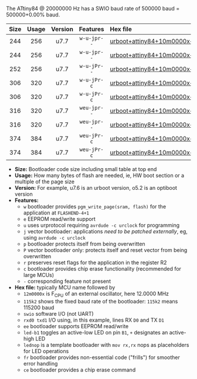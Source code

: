 The ATtiny84 @ 20000000 Hz has a SWIO baud rate of 500000 baud = 500000+0.00% baud.

|Size|Usage|Version|Features|Hex file|
|:-:|:-:|:-:|:-:|:--|
|244|256|u7.7|`w-u-jpr--`|[urboot+attiny84+10m0000x++250k0_swio_rxa3_txa2_led+a4.hex](https://raw.githubusercontent.com/stefanrueger/urboot.hex/main/mcus/attiny84/external_oscillator/fcpu+10m0000_Hz/br++250k0_bps/urboot+attiny84+10m0000x++250k0_swio_rxa3_txa2_led+a4.hex)|
|244|256|u7.7|`w-u-jpr--`|[urboot+attiny84+10m0000x++250k0_swio_rxa3_txa2_lednop.hex](https://raw.githubusercontent.com/stefanrueger/urboot.hex/main/mcus/attiny84/external_oscillator/fcpu+10m0000_Hz/br++250k0_bps/urboot+attiny84+10m0000x++250k0_swio_rxa3_txa2_lednop.hex)|
|252|256|u7.7|`w-u-jPr--`|[urboot+attiny84+10m0000x++250k0_swio_rxa3_txa2.hex](https://raw.githubusercontent.com/stefanrueger/urboot.hex/main/mcus/attiny84/external_oscillator/fcpu+10m0000_Hz/br++250k0_bps/urboot+attiny84+10m0000x++250k0_swio_rxa3_txa2.hex)|
|306|320|u7.7|`w-u-jPr-c`|[urboot+attiny84+10m0000x++250k0_swio_rxa3_txa2_led+a4_fr_ce.hex](https://raw.githubusercontent.com/stefanrueger/urboot.hex/main/mcus/attiny84/external_oscillator/fcpu+10m0000_Hz/br++250k0_bps/urboot+attiny84+10m0000x++250k0_swio_rxa3_txa2_led+a4_fr_ce.hex)|
|306|320|u7.7|`w-u-jPr-c`|[urboot+attiny84+10m0000x++250k0_swio_rxa3_txa2_lednop_fr_ce.hex](https://raw.githubusercontent.com/stefanrueger/urboot.hex/main/mcus/attiny84/external_oscillator/fcpu+10m0000_Hz/br++250k0_bps/urboot+attiny84+10m0000x++250k0_swio_rxa3_txa2_lednop_fr_ce.hex)|
|316|320|u7.7|`weu-jpr--`|[urboot+attiny84+10m0000x++250k0_swio_rxa3_txa2_ee_led+a4.hex](https://raw.githubusercontent.com/stefanrueger/urboot.hex/main/mcus/attiny84/external_oscillator/fcpu+10m0000_Hz/br++250k0_bps/urboot+attiny84+10m0000x++250k0_swio_rxa3_txa2_ee_led+a4.hex)|
|316|320|u7.7|`weu-jpr--`|[urboot+attiny84+10m0000x++250k0_swio_rxa3_txa2_ee_lednop.hex](https://raw.githubusercontent.com/stefanrueger/urboot.hex/main/mcus/attiny84/external_oscillator/fcpu+10m0000_Hz/br++250k0_bps/urboot+attiny84+10m0000x++250k0_swio_rxa3_txa2_ee_lednop.hex)|
|374|384|u7.7|`weu-jPr-c`|[urboot+attiny84+10m0000x++250k0_swio_rxa3_txa2_ee_led+a4_fr_ce.hex](https://raw.githubusercontent.com/stefanrueger/urboot.hex/main/mcus/attiny84/external_oscillator/fcpu+10m0000_Hz/br++250k0_bps/urboot+attiny84+10m0000x++250k0_swio_rxa3_txa2_ee_led+a4_fr_ce.hex)|
|374|384|u7.7|`weu-jPr-c`|[urboot+attiny84+10m0000x++250k0_swio_rxa3_txa2_ee_lednop_fr_ce.hex](https://raw.githubusercontent.com/stefanrueger/urboot.hex/main/mcus/attiny84/external_oscillator/fcpu+10m0000_Hz/br++250k0_bps/urboot+attiny84+10m0000x++250k0_swio_rxa3_txa2_ee_lednop_fr_ce.hex)|

- **Size:** Bootloader code size including small table at top end
- **Usage:** How many bytes of flash are needed, ie, HW boot section or a multiple of the page size
- **Version:** For example, u7.6 is an urboot version, o5.2 is an optiboot version
- **Features:**
  + `w` bootloader provides `pgm_write_page(sram, flash)` for the application at `FLASHEND-4+1`
  + `e` EEPROM read/write support
  + `u` uses urprotocol requiring `avrdude -c urclock` for programming
  + `j` vector bootloader: applications *need to be patched externally*, eg, using `avrdude -c urclock`
  + `p` bootloader protects itself from being overwritten
  + `P` vector bootloader only: protects itself and reset vector from being overwritten
  + `r` preserves reset flags for the application in the register R2
  + `c` bootloader provides chip erase functionality (recommended for large MCUs)
  + `-` corresponding feature not present
- **Hex file:** typically MCU name followed by
  + `12m0000x` is F<sub>CPU</sub> of an external oscillator, here 12.0000 MHz
  + `115k2` shows the fixed baud rate of the bootloader: `115k2` means 115200 baud
  + `swio` software I/O (not UART)
  + `rxd0 txd1` I/O using, in this example, lines RX `D0` and TX `D1`
  + `ee` bootloader supports EEPROM read/write
  + `led-b1` toggles an active-low LED on pin `B1`, `+` designates an active-high LED
  + `lednop` is a template bootloader with `mov rx,rx` nops as placeholders for LED operations
  + `fr` bootloader provides non-essential code ("frills") for smoother error handling
  + `ce` bootloader provides a chip erase command
